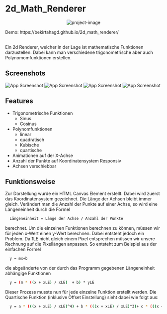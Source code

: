
# 2d_Math_Renderer

<p align="center"><img src="https://socialify.git.ci/bekirtahagd/2d_math_renderer/image?font=Bitter&amp;language=1&amp;name=1&amp;owner=1&amp;pattern=Charlie%20Brown&amp;theme=Dark" alt="project-image"></p>
Demo: https://bekirtahagd.github.io/2d_math_renderer/ <br>


<br>Ein 2d Renderer, welcher in der Lage ist mathematische Funktionen darzustellen. Dabei kann man verschiedene trigonometrische aber auch Polynomomfunktionen erstellen.





## Screenshots

![App Screenshot](https://github.com/bekirtahagd/2d_math_renderer-main/blob/main/preview/function-preview.png)
![App Screenshot](https://github.com/bekirtahagd/2d_math_renderer-main/blob/main/preview/function-preview-2.png)
![App Screenshot](https://github.com/bekirtahagd/2d_math_renderer-main/blob/main/preview/function-preview-3.png)
![App Screenshot](https://github.com/bekirtahagd/2d_math_renderer-main/blob/main/preview/function-preview-4.png)



## Features

- Trigonometrische Funktionen
    - Sinus
    - Cosinus
- Polynomfunktionen
    - linear
    - quadratisch
    - Kubische
    - quartische
- Animationen auf der X-Achse
- Anzahl der Punkte auf Koordinatensystem Responsiv
- Achsen verschiebbar

## Funktionsweise

Zur Darstellung wurde ein HTML Canvas Element erstellt. Dabei wird zuerst das Koordinatensystem gezeichnet. Die Länge der Achsen bleibt immer gleich. Verändert man die Anzahl der Punkte auf einer Achse, so wird eine Längeneinheit durch die Formel

```bash
  Längeneinheit = Länge der Achse / Anzahl der Punkte 
```
berechnet. Um die einzelnen Funktionen berechnen zu können, müssen wir für jeden x-Wert einen y-Wert berechnen. Dabei entsteht jedoch ein Problem. Da 1LE nicht gleich einem Pixel entsprechen müssen wir unsere Rechnung auf die Pixellängen anpassen. So entsteht zum Beispiel aus der einfachen Formel

```bash
  y = mx+b
```
die abgeänderte von der durch das Programm gegebenen Längeneinheit abhängige Funktionen

```bash
  y = (m * ((x + xLE) / xLE)  + b) * yLE
```
Dieser Prozess musste nun für jede einzelne Funktion erstellt werden. Die Quartische Funktion (inklusive Offset Einstellung) sieht dabei wie folgt aus:

```bash
  y = a * (((x + xLE) / xLE)^4) + b * (((x + xLE) / xLE)^3)+ c * (((x + xLE) / xLE)^2) + d* ((x + xLE) / xLE) + e;
```
